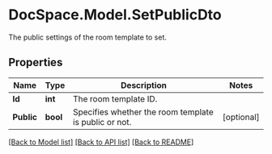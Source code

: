 # DocSpace.Model.SetPublicDto
The public settings of the room template to set.

## Properties

Name | Type | Description | Notes
------------ | ------------- | ------------- | -------------
**Id** | **int** | The room template ID. | 
**Public** | **bool** | Specifies whether the room template is public or not. | [optional] 

[[Back to Model list]](../README.md#documentation-for-models) [[Back to API list]](../README.md#documentation-for-api-endpoints) [[Back to README]](../README.md)

